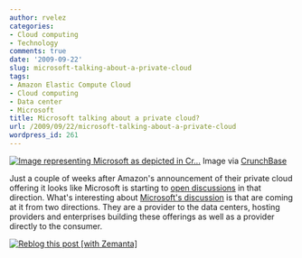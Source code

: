 ```yaml
---
author: rvelez
categories:
- Cloud computing
- Technology
comments: true
date: '2009-09-22'
slug: microsoft-talking-about-a-private-cloud
tags:
- Amazon Elastic Compute Cloud
- Cloud computing
- Data center
- Microsoft
title: Microsoft talking about a private cloud?
url: /2009/09/22/microsoft-talking-about-a-private-cloud
wordpress_id: 261
---
```






[![Image representing Microsoft as depicted in Cr...](http://www.crunchbase.com/assets/images/resized/0001/0926/10926v1-max-450x450.png)](http://www.crunchbase.com/company/microsoft)
    Image via [CrunchBase](http://www.crunchbase.com/)





Just a couple of weeks after Amazon's announcement of their private cloud offering it looks like Microsoft is starting to [open discussions](http://blogs.zdnet.com/microsoft/?p=3978) in that direction. What's interesting about [Microsoft's discussion](http://www.microsoft.com/virtualization/cloud-computing/default.mspx) is that are coming at it from two directions. They are a provider to the data centers, hosting providers and enterprises building these offerings as well as a provider directly to the consumer.


[![Reblog this post [with Zemanta]](http://img.zemanta.com/reblog_e.png?x-id=0911d35a-061a-45bc-aa6e-ada81d9eb834)](http://reblog.zemanta.com/zemified/0911d35a-061a-45bc-aa6e-ada81d9eb834/)
